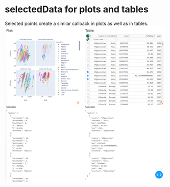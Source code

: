 # selectedData for plots and tables

Selected points create a similar callback in plots as well as in tables.
![example](./example.png)